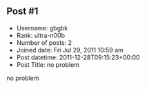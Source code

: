 ## Post #1
- Username: gbgbk
- Rank: ultra-n00b
- Number of posts: 2
- Joined date: Fri Jul 29, 2011 10:59 am
- Post datetime: 2011-12-28T09:15:23+00:00
- Post Title: no problem

no problem
